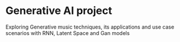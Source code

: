 # Generative AI project
Exploring Generative music techniques, its applications and use case scenarios with RNN, Latent Space and Gan models
